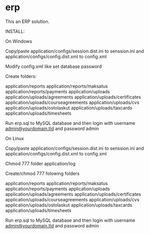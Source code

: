 # erp

This an ERP solution.

INSTALL:

On Windows

Copy/paste application/configs/session.dist.ini to senssion.ini and application/configs/config.dist.xml to config.xml

Modify config.xml like set database password

Create folders:

application/reports
application/reports/maksatus
application/reports/payments
application/uploads
application/uploads/agreements
application/uploads/certificates
application/uploads/courseagreements
application/uploads/cvs
application/uploads/ostolaskut
application/uploads/taxcards
application/uploads/timesheets

Run erp.sql to MySQL database and then login with username admin@yourdomain.tld and password admin

On Linux

Copy/paste application/configs/session.dist.ini to senssion.ini and application/configs/config.dist.xml to config.xml

Chmod 777 folder application/log

Create/chmod 777 folowing folders

application/reports
application/reports/maksatus
application/reports/payments
application/uploads
application/uploads/agreements
application/uploads/certificates
application/uploads/courseagreements
application/uploads/cvs
application/uploads/ostolaskut
application/uploads/taxcards
application/uploads/timesheets

Run erp.sql to MySQL database and then login with username admin@yourdomain.tld and password admin